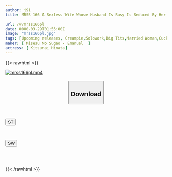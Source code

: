 ```yaml
---
author: j91
title: MRSS-166 A Sexless Wife Whose Husband Is Busy Is Seduced By Her Father-in-law, And Although She Doesn't Want To, She Gets Turned On And Rolls Her Eyes, Screams In Pleasure, And Cums Inside Her! Hinata Tachibana

url: /v/mrss166pl
date: 0000-03-29T01:55:00Z
image: "mrss166pl.jpg"
tags: [Upcoming releases, Creampie,Solowork,Big Tits,Married Woman,Cuckold	]
maker: [ Misesu No Sugao - Emanuel  ]
actress: [ Kitsunai Hinata]
---
```



{{< rawhtml >}}

<div class="video" data-videoid="pending_link_2.html">
    <a href="javascript:;">
        <img src="/v/mrss166pl/mrss166pl.jpg" width="WIDTH" height="HEIGHT" alt="mrss166pl.mp4" loading="lazy">
    </a>
</div>

<script type="text/javascript" src="https://j91.asia/asset/on-demand-pend.js"></script>

<br>
  <link rel="stylesheet" href="https://j91.asia/asset/bs5.css">
  
  <center>
  <button class="btn btn-primary" type="button" data-bs-toggle="collapse" data-bs-target=".multi-collapse" aria-expanded="false" aria-controls="multiCollapseExample1 multiCollapseExample2"><h2>Download</h2></button></center>
</p>
<div class="row">
  <div class="col">
    <div class="collapse multi-collapse" id="multiCollapseExample1">
      <div class="card card-body">
	      	      <br>
<div class="buttons">  
<p><a href="https://j91.asia/pending_link_2.html" target="_blank"><button class="btn-hover color-3"><i class="fa fa-download"></i> ST</button></a></p></div>
    </div>
  </div>
</div>
  <div class="col">
    <div class="collapse multi-collapse" id="multiCollapseExample2">
      <div class="card card-body">
	      <br>
<div class="buttons">
<p><a href="https://j91.asia/pending_link_2.html" target="_blank"><button class="btn-hover color-2"><i class="fa fa-download"></i> SW</button></a></p></div>
<br><br>
      </div>
    </div>
  </div>
</div>

{{< /rawhtml >}}